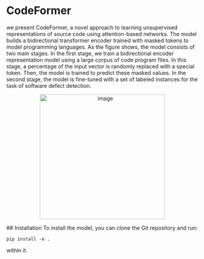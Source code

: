 # CodeFormer
we present CodeFormer, a novel approach to learning unsupervised representations of source code using attention-based networks. The model builds a bidirectional transformer encoder trained with masked tokens to model programming languages. As the figure shows, the model consists of two main stages. In the first stage, we train a bidirectional encoder representation model using a large corpus of code program files. In this stage, a percentage of the input vector is randomly replaced with a special token. Then, the model is trained to predict these masked values. In the second stage, the model is fine-tuned with a set of labeled instances for the task of software defect detection.
<p align="center">
<img width="328" alt="image" src="https://github.com/MonaNashaat/CodeFormer/assets/21979050/251f346a-1b5c-4ffe-b123-2ea9fbb71734">
</p>
## Installation
To install the model, you can clone the Git repository and run:

    pip install -e .

within it.


